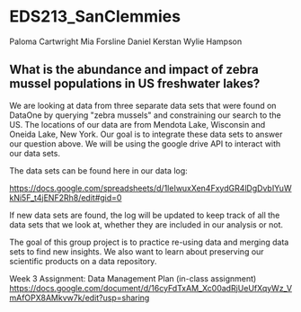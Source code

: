# EDS213_SanClemmies

Paloma Cartwright
Mia Forsline
Daniel Kerstan
Wylie Hampson

## What is the abundance and impact of zebra mussel populations in US freshwater lakes?

We are looking at data from three separate data sets that were found on DataOne by querying "zebra mussels" and constraining our search to the US. The locations of our data are from Mendota Lake, Wisconsin and Oneida Lake, New York. Our goal is to integrate these data sets to answer our question above. We will be using the google drive API to interact with our data sets.

The data sets can be found here in our data log:

https://docs.google.com/spreadsheets/d/1leIwuxXen4FxydGR4lDgDvbIYuWkNi5F_t4jENF2Rh8/edit#gid=0

If new data sets are found, the log will be updated to keep track of all the data sets that we look at, whether they are included in our analysis or not.

The goal of this group project is to practice re-using data and merging data sets to find new insights. We also want to learn about preserving our scientific products on a data repository. 

Week 3 Assignment: Data Management Plan (in-class assignment)
https://docs.google.com/document/d/16cyFdTxAM_Xc00adRjUeUfXqyWz_VmAfOPX8AMkvw7k/edit?usp=sharing